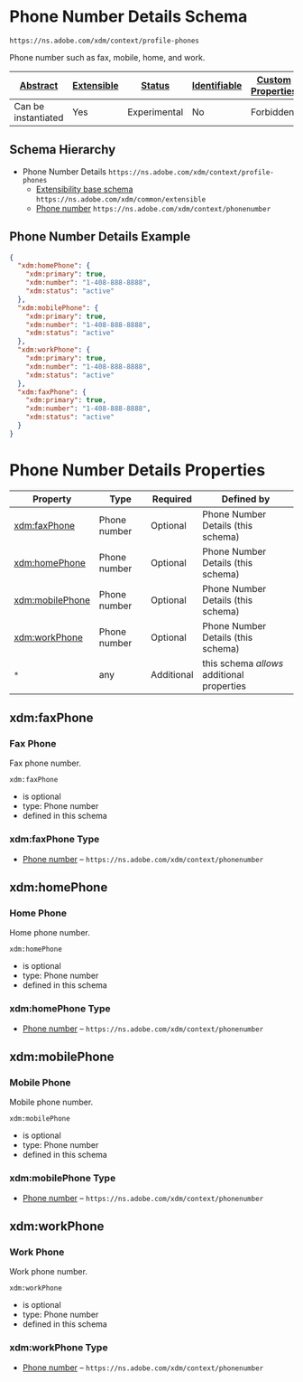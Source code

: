 
# Phone Number Details Schema

```
https://ns.adobe.com/xdm/context/profile-phones
```

Phone number such as fax, mobile, home, and work.

| [Abstract](../../../abstract.md) | [Extensible](../../../extensions.md) | [Status](../../../status.md) | [Identifiable](../../../id.md) | [Custom Properties](../../../extensions.md) | [Additional Properties](../../../extensions.md) | Defined In |
|----------------------------------|--------------------------------------|------------------------------|--------------------------------|---------------------------------------------|-------------------------------------------------|------------|
| Can be instantiated | Yes | Experimental | No | Forbidden | Permitted | [fieldgroups/profile/profile-phones.schema.json](fieldgroups/profile/profile-phones.schema.json) |
## Schema Hierarchy

* Phone Number Details `https://ns.adobe.com/xdm/context/profile-phones`
  * [Extensibility base schema](../../datatypes/extensible.schema.md) `https://ns.adobe.com/xdm/common/extensible`
  * [Phone number](../../datatypes/demographic/phonenumber.schema.md) `https://ns.adobe.com/xdm/context/phonenumber`


## Phone Number Details Example
```json
{
  "xdm:homePhone": {
    "xdm:primary": true,
    "xdm:number": "1-408-888-8888",
    "xdm:status": "active"
  },
  "xdm:mobilePhone": {
    "xdm:primary": true,
    "xdm:number": "1-408-888-8888",
    "xdm:status": "active"
  },
  "xdm:workPhone": {
    "xdm:primary": true,
    "xdm:number": "1-408-888-8888",
    "xdm:status": "active"
  },
  "xdm:faxPhone": {
    "xdm:primary": true,
    "xdm:number": "1-408-888-8888",
    "xdm:status": "active"
  }
}
```

# Phone Number Details Properties

| Property | Type | Required | Defined by |
|----------|------|----------|------------|
| [xdm:faxPhone](#xdmfaxphone) | Phone number | Optional | Phone Number Details (this schema) |
| [xdm:homePhone](#xdmhomephone) | Phone number | Optional | Phone Number Details (this schema) |
| [xdm:mobilePhone](#xdmmobilephone) | Phone number | Optional | Phone Number Details (this schema) |
| [xdm:workPhone](#xdmworkphone) | Phone number | Optional | Phone Number Details (this schema) |
| `*` | any | Additional | this schema *allows* additional properties |

## xdm:faxPhone
### Fax Phone

Fax phone number.

`xdm:faxPhone`
* is optional
* type: Phone number
* defined in this schema

### xdm:faxPhone Type


* [Phone number](../../datatypes/demographic/phonenumber.schema.md) – `https://ns.adobe.com/xdm/context/phonenumber`





## xdm:homePhone
### Home Phone

Home phone number.

`xdm:homePhone`
* is optional
* type: Phone number
* defined in this schema

### xdm:homePhone Type


* [Phone number](../../datatypes/demographic/phonenumber.schema.md) – `https://ns.adobe.com/xdm/context/phonenumber`





## xdm:mobilePhone
### Mobile Phone

Mobile phone number.

`xdm:mobilePhone`
* is optional
* type: Phone number
* defined in this schema

### xdm:mobilePhone Type


* [Phone number](../../datatypes/demographic/phonenumber.schema.md) – `https://ns.adobe.com/xdm/context/phonenumber`





## xdm:workPhone
### Work Phone

Work phone number.

`xdm:workPhone`
* is optional
* type: Phone number
* defined in this schema

### xdm:workPhone Type


* [Phone number](../../datatypes/demographic/phonenumber.schema.md) – `https://ns.adobe.com/xdm/context/phonenumber`




